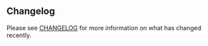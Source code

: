 ## Changelog

Please see [CHANGELOG](CHANGELOG.md) for more information on what has changed recently.
